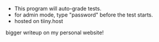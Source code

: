 - This program will auto-grade tests.
- for admin mode, type "password" before the test starts.
- hosted on tiiny.host

bigger writeup on my personal website!
